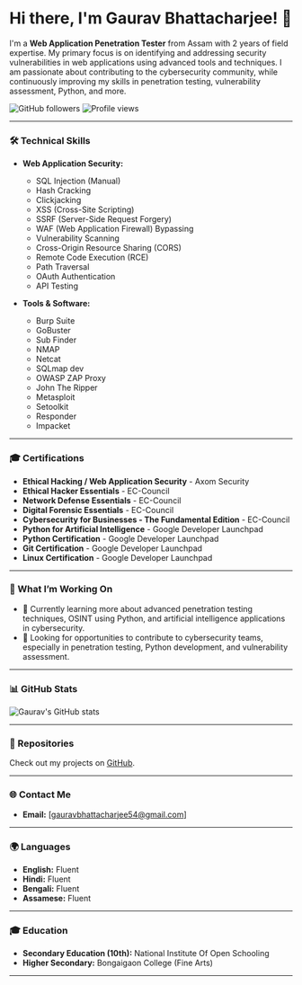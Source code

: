 # Hi there, I'm Gaurav Bhattacharjee! 👋

I'm a **Web Application Penetration Tester** from Assam with 2 years of field expertise. My primary focus is on identifying and addressing security vulnerabilities in web applications using advanced tools and techniques. I am passionate about contributing to the cybersecurity community, while continuously improving my skills in penetration testing, vulnerability assessment, Python, and more.

![GitHub followers](https://img.shields.io/github/followers/0xgh057r3c0n?style=social) 
![Profile views](https://komarev.com/ghpvc/?username=0xgh057r3c0n&color=green)

---

### 🛠️ Technical Skills

- **Web Application Security:**
  - SQL Injection (Manual)
  - Hash Cracking
  - Clickjacking
  - XSS (Cross-Site Scripting)
  - SSRF (Server-Side Request Forgery)
  - WAF (Web Application Firewall) Bypassing
  - Vulnerability Scanning
  - Cross-Origin Resource Sharing (CORS)
  - Remote Code Execution (RCE)
  - Path Traversal
  - OAuth Authentication
  - API Testing

- **Tools & Software:**
  - Burp Suite
  - GoBuster
  - Sub Finder
  - NMAP
  - Netcat
  - SQLmap dev
  - OWASP ZAP Proxy
  - John The Ripper
  - Metasploit
  - Setoolkit
  - Responder
  - Impacket

---

### 🎓 Certifications

- **Ethical Hacking / Web Application Security** - Axom Security
- **Ethical Hacker Essentials** - EC-Council
- **Network Defense Essentials** - EC-Council
- **Digital Forensic Essentials** - EC-Council
- **Cybersecurity for Businesses - The Fundamental Edition** - EC-Council
- **Python for Artificial Intelligence** - Google Developer Launchpad
- **Python Certification** - Google Developer Launchpad
- **Git Certification** - Google Developer Launchpad
- **Linux Certification** - Google Developer Launchpad

---

### 🚀 What I’m Working On

- 🌱 Currently learning more about advanced penetration testing techniques, OSINT using Python, and artificial intelligence applications in cybersecurity.
- 🔭 Looking for opportunities to contribute to cybersecurity teams, especially in penetration testing, Python development, and vulnerability assessment.

---

### 📊 GitHub Stats

![Gaurav's GitHub stats](https://github-readme-stats.vercel.app/api?username=0xgh057r3c0n&show_icons=true&theme=dark)

---

### 🔗 Repositories

Check out my projects on [GitHub](https://github.com/0xgh057r3c0n?tab=repositories).

---

### 🌐 Contact Me

- **Email:** [gauravbhattacharjee54@gmail.com]  
---

### 🌍 Languages

- **English:** Fluent  
- **Hindi:** Fluent  
- **Bengali:** Fluent  
- **Assamese:** Fluent  

---

### 🎓 Education

- **Secondary Education (10th):** National Institute Of Open Schooling  
- **Higher Secondary:** Bongaigaon College (Fine Arts)

---

